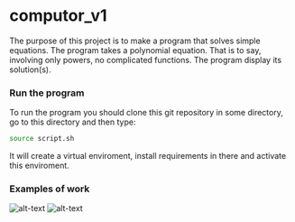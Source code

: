 # computor_v1
The purpose of this project is to make a program that solves simple equations.
The program takes a polynomial equation. That is to say, involving only powers, no complicated functions.
The program display its solution(s).

### Run the program
To run the program you should clone this git repository in some directory,
go to this directory and then type:
```bash
source script.sh
```
It will create a virtual enviroment, install requirements in there and activate this enviroment.

### Examples of work

![alt-text](https://github.com/o-maslova/computor_v1/tree/master/images/image_1.png "View without details")
![alt-text](https://github.com/o-maslova/computor_v1/tree/master/images/image_2.png "View with details")